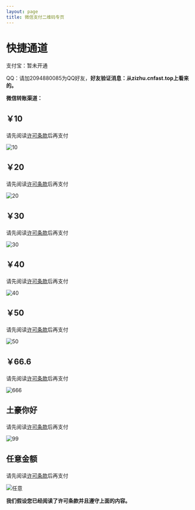 ```yaml
---
layout: page
title: 微信支付二维码专页
---
```


# 快捷通道

支付宝：暂未开通

QQ：请加2094880085为QQ好友，**好友验证消息：从zizhu.cnfast.top上看来的。**
 
 
**微信转账渠道：**
 
<h2 id="10">
		<p>￥10</p>
</h2>

请先阅读[许可条款](http://zizhu.zhangqirun.cn/#部分事项)后再支付

![10](img/wx/10.png)

<h2 id="20">
		<p>￥20</p>
</h2>

请先阅读[许可条款](http://zizhu.zhangqirun.cn/#部分事项)后再支付

![20](img/wx/20.png)

<h2 id="30">
		<p>￥30</p>
</h2>

请先阅读[许可条款](http://zizhu.zhangqirun.cn/#部分事项)后再支付

![30](img/wx/30.png)

<h2 id="40">
		<p>￥40</p>
</h2>

请先阅读[许可条款](http://zizhu.zhangqirun.cn/#部分事项)后再支付

![40](img/wx/40.png)

<h2 id="50">
		<p>￥50</p>
</h2>

请先阅读[许可条款](http://zizhu.zhangqirun.cn/#部分事项)后再支付

![50](img/wx/50.png)

<h2 id="666">
		<p>￥66.6</p>
</h2>

请先阅读[许可条款](http://zizhu.zhangqirun.cn/#部分事项)后再支付

![666](img/wx/666.png)

<h2 id="土豪你好">
		<p>土豪你好</p>
</h2>

请先阅读[许可条款](http://zizhu.zhangqirun.cn/#部分事项)后再支付

![99](img/wx/99.png)

<h2 id="任意金额">
		<p>任意金额</p>
</h2>

请先阅读[许可条款](http://zizhu.zhangqirun.cn/#部分事项)后再支付

![任意](img/wx/other.png)


**我们假设您已经阅读了许可条款并且遵守上面的内容。**
